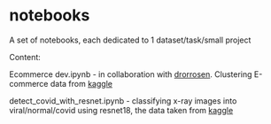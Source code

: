 # notebooks
A set of notebooks, each dedicated to 1 dataset/task/small project

Content:

Ecommerce dev.ipynb - in collaboration with [drorrosen](https://github.com/drorrosen). Clustering E-commerce data from [kaggle](https://www.kaggle.com/carrie1/ecommerce-data)

detect_covid_with_resnet.ipynb - classifying x-ray images into viral/normal/covid using resnet18, the data taken from [kaggle](https://www.kaggle.com/tawsifurrahman/covid19-radiography-database)
